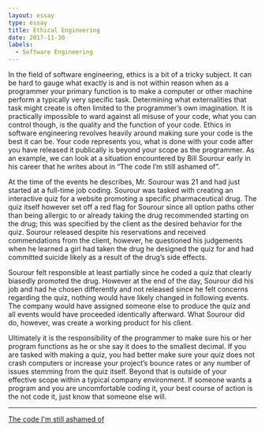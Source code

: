 ```yaml
---
layout: essay
type: essay
title: Ethical Engineering
date: 2017-11-30
labels:
  - Software Engineering
---
```


In the field of software engineering, ethics is a bit of a tricky subject. It can be hard to gauge what exactly is and is not within reason when as a programmer your primary function is to make a computer or other machine perform a typically very specific task. Determining what externalities that task might create is often limited to the programmer’s own imagination. It is practically impossible to ward against all misuse of your code, what you can control though, is the quality and the function of your code. Ethics in software engineering revolves heavily around making sure your code is the best it can be. Your code represents you, what is done with your code after you have released it publically is beyond your scope as the programmer. As an example, we can look at a situation encountered by Bill Sourour early in his career that he writes about in “The code I’m still ashamed of”.

At the time of the events he describes, Mr. Sourour was 21 and had just started at a full-time job coding. Sourour was tasked with creating an interactive quiz for a website promoting a specific pharmaceutical drug. The quiz itself however set off a red flag for Sourour since all option paths other than being allergic to or already taking the drug recommended starting on the drug; this was specified by the client as the desired behavior for the quiz. Sourour released despite his reservations and received commendations from the client, however, he questioned his judgements when he learned a girl had taken the drug he designed the quiz for and had committed suicide likely as a result of the drug’s side effects.

Sourour felt responsible at least partially since he coded a quiz that clearly biasedly promoted the drug. However at the end of the day, Sourour did his job and had he chosen differently and not released since he felt concerns regarding the quiz, nothing would have likely changed in following events. The company would have assigned someone else to produce the quiz and all events would have proceeded identically afterward. What Sourour did do, however, was create a working product for his client.

Ultimately it is the responsibility of the programmer to make sure his or her program functions as he or she say it does to the smallest decimal. If you are tasked with making a quiz, you had better make sure your quiz does not crash computers or increase your project’s bounce rates or any number of issues stemming from the quiz itself. Beyond that is outside of your effective scope within a typical company environment. If someone wants a program and you are uncomfortable coding it, your best course of action is the not code it, just know that someone else will.

<hr>

<a href="https://medium.freecodecamp.org/the-code-im-still-ashamed-of-e4c021dff55e" target="_blank">The code I'm still ashamed of</a>
